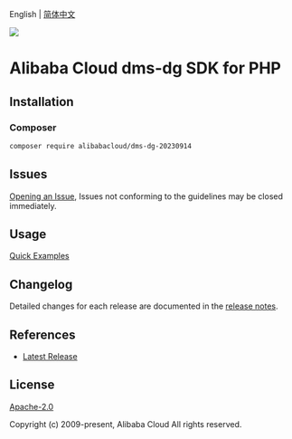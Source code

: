 English | [简体中文](README-CN.md)

![](https://aliyunsdk-pages.alicdn.com/icons/AlibabaCloud.svg)

# Alibaba Cloud dms-dg SDK for PHP

## Installation

### Composer

```bash
composer require alibabacloud/dms-dg-20230914
```

## Issues

[Opening an Issue](https://github.com/aliyun/alibabacloud-php-sdk/issues/new), Issues not conforming to the guidelines may be closed immediately.

## Usage

[Quick Examples](https://github.com/aliyun/alibabacloud-php-sdk/blob/master/docs/0-Examples-EN.md#quick-examples)

## Changelog

Detailed changes for each release are documented in the [release notes](./ChangeLog.txt).

## References

* [Latest Release](https://github.com/aliyun/alibabacloud-php-sdk/)

## License

[Apache-2.0](http://www.apache.org/licenses/LICENSE-2.0)

Copyright (c) 2009-present, Alibaba Cloud All rights reserved.
